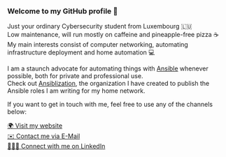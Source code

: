 ### Welcome to my GitHub profile 👋

Just your ordinary Cybersecurity student from Luxembourg 🇱🇺<br>
Low maintenance, will run mostly on caffeine and pineapple-free pizza ☕️<br>
My main interests consist of computer networking, automating infrastructure deployment and home automation 💻

I am a staunch advocate for automating things with [Ansible](https://www.ansible.com) whenever possible, both for private and professional use.<br>
Check out [Ansiblization](https://github.com/ansiblization), the organization I have created to publish the Ansible roles I am writing for my home network.

If you want to get in touch with me, feel free to use any of the channels below:

[🌍 Visit my website](https://www.jost.sh)<br>
[✉️ Contact me via E-Mail](mailto:pit@jost.sh)<br>
[👨🏻‍💼 Connect with me on LinkedIn](https://www.linkedin.com/in/pit-jost)
